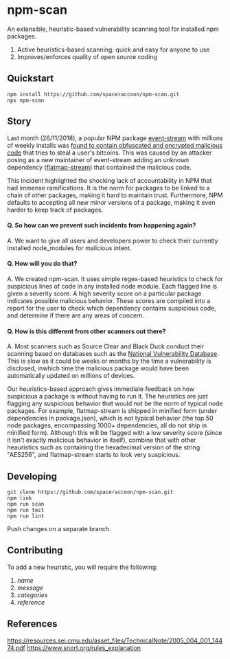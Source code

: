 # npm-scan
An extensible, heuristic-based vulnerability scanning tool for installed npm packages.

1. Active heuristics-based scanning: quick and easy for anyone to use
2. Improves/enforces quality of open source coding

## Quickstart
```
npm install https://github.com/spaceraccoon/npm-scan.git
npx npm-scan
```

## Story
Last month (26/11/2018), a popular NPM package [event-stream](1) with millions of weekly installs was [found to contain obfuscated and encrypted malicious code](2) that tries to steal a user's bitcoins. This was caused by an attacker posing as a new maintainer of event-stream adding an unknown dependency ([flatmap-stream](3)) that contained the malicious code.

This incident highlighted the shocking lack of accountability in NPM that had immense ramifications. It is the norm for packages to be linked to a chain of other packages, making it hard to maintain trust.  Furthermore, NPM defaults to accepting all new minor versions of a package, making it even harder to keep track of packages.

#### Q. So how can we prevent such incidents from happening again?
A. We want to give all users and developers power to check their currently installed node_modules for malicious intent.

#### Q. How will you do that?
A. We created npm-scan. It uses simple regex-based heuristics to check for suspicious lines of code in any installed node module. Each flagged line is given a severity score. A high severity score on a particular package indicates possible malicious behavior. These scores are compiled into a report for the user to check which dependency contains suspicious code, and determine if there are any areas of concern.  

#### Q. How is this different from other scanners out there?
A. Most scanners such as Source Clear and Black Duck conduct their scanning based on databases such as the [National Vulnerability Database](4). This is slow as it could be weeks or months by the time a vulnerability is disclosed, inwhich time the malicious package would have been automatically updated on millions of devices. 

Our heuristics-based approach gives immediate feedback on how suspicious a package is without having to run it. The heuristics are just flagging any suspicious behavior that would not be the norm of typical node packages. For example, flatmap-stream is shipped in minified form (under dependencies in package.json), which is not typical behavior (the top 50 node packages, encompassing 1000+ dependencies, all do not ship in minified form). Although this will be flagged with a low severity score (since it isn't exactly malicious behavior in itself), combine that with other heauristics such as containing the hexadecimal version of the string "AES256", and flatmap-stream starts to look very suspicious. 

## Developing
```
git clone https://github.com/spaceraccoon/npm-scan.git
npm link
npm run scan
npm run test
npm run lint
```
Push changes on a separate branch.

## Contributing
To add a new heuristic, you will require the following:
1. *name*
2. *message*
3. *categories*
4. *reference*

## References
[1]: https://github.com/dominictarr/event-stream
[2]: https://blog.npmjs.org/post/180565383195/details-about-the-event-stream-incident
[3]: https://libraries.io/npm/flatmap-stream/0.1.1
[4]: https://nvd.nist.gov/
https://resources.sei.cmu.edu/asset_files/TechnicalNote/2005_004_001_14474.pdf
https://www.snort.org/rules_explanation
